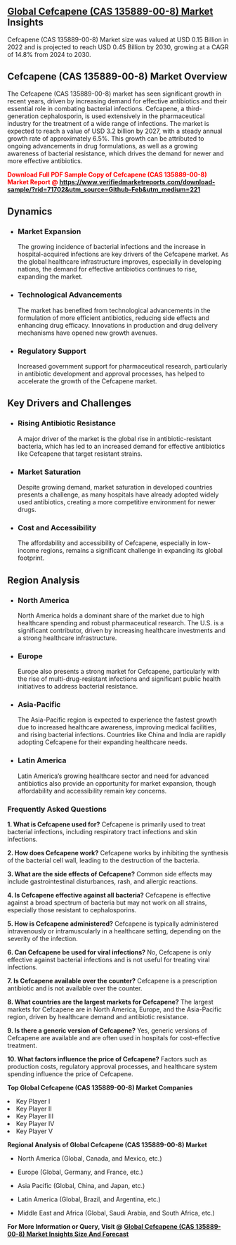 <h2><a href="https://www.verifiedmarketreports.com/download-sample/?rid=71702&amp;utm_source=Github&amp;utm_medium=221" target="_blank">Global Cefcapene (CAS 135889-00-8) Market</a> Insights</h2><p>Cefcapene (CAS 135889-00-8) Market size was valued at USD 0.15 Billion in 2022 and is projected to reach USD 0.45 Billion by 2030, growing at a CAGR of 14.8% from 2024 to 2030.</p><p> <h2>Cefcapene (CAS 135889-00-8) Market Overview</h2> <p>The Cefcapene (CAS 135889-00-8) market has seen significant growth in recent years, driven by increasing demand for effective antibiotics and their essential role in combating bacterial infections. Cefcapene, a third-generation cephalosporin, is used extensively in the pharmaceutical industry for the treatment of a wide range of infections. The market is expected to reach a value of USD 3.2 billion by 2027, with a steady annual growth rate of approximately 6.5%. This growth can be attributed to ongoing advancements in drug formulations, as well as a growing awareness of bacterial resistance, which drives the demand for newer and more effective antibiotics.</p> <p><strong><p><span class=""><span style="color: #ff0000;"><strong>Download Full PDF Sample Copy of Cefcapene (CAS 135889-00-8) Market Report</strong> @ </span><a href="https://www.verifiedmarketreports.com/download-sample/?rid=71702&amp;utm_source=Github-Feb&amp;utm_medium=221" target="_blank">https://www.verifiedmarketreports.com/download-sample/?rid=71702&amp;utm_source=Github-Feb&amp;utm_medium=221</a></span></p></strong></p> <h2>Dynamics</h2> <ul> <li><h3>Market Expansion</h3> The growing incidence of bacterial infections and the increase in hospital-acquired infections are key drivers of the Cefcapene market. As the global healthcare infrastructure improves, especially in developing nations, the demand for effective antibiotics continues to rise, expanding the market.</li> <li><h3>Technological Advancements</h3> The market has benefited from technological advancements in the formulation of more efficient antibiotics, reducing side effects and enhancing drug efficacy. Innovations in production and drug delivery mechanisms have opened new growth avenues.</li> <li><h3>Regulatory Support</h3> Increased government support for pharmaceutical research, particularly in antibiotic development and approval processes, has helped to accelerate the growth of the Cefcapene market.</li> </ul> <h2>Key Drivers and Challenges</h2> <ul> <li><h3>Rising Antibiotic Resistance</h3> A major driver of the market is the global rise in antibiotic-resistant bacteria, which has led to an increased demand for effective antibiotics like Cefcapene that target resistant strains.</li> <li><h3>Market Saturation</h3> Despite growing demand, market saturation in developed countries presents a challenge, as many hospitals have already adopted widely used antibiotics, creating a more competitive environment for newer drugs.</li> <li><h3>Cost and Accessibility</h3> The affordability and accessibility of Cefcapene, especially in low-income regions, remains a significant challenge in expanding its global footprint.</li> </ul> <h2>Region Analysis</h2> <ul> <li><h3>North America</h3> North America holds a dominant share of the market due to high healthcare spending and robust pharmaceutical research. The U.S. is a significant contributor, driven by increasing healthcare investments and a strong healthcare infrastructure.</li> <li><h3>Europe</h3> Europe also presents a strong market for Cefcapene, particularly with the rise of multi-drug-resistant infections and significant public health initiatives to address bacterial resistance.</li> <li><h3>Asia-Pacific</h3> The Asia-Pacific region is expected to experience the fastest growth due to increased healthcare awareness, improving medical facilities, and rising bacterial infections. Countries like China and India are rapidly adopting Cefcapene for their expanding healthcare needs.</li> <li><h3>Latin America</h3> Latin America’s growing healthcare sector and need for advanced antibiotics also provide an opportunity for market expansion, though affordability and accessibility remain key concerns.</li> </ul> <h3>Frequently Asked Questions</h3> <p><strong>1. What is Cefcapene used for?</strong> Cefcapene is primarily used to treat bacterial infections, including respiratory tract infections and skin infections.</p> <p><strong>2. How does Cefcapene work?</strong> Cefcapene works by inhibiting the synthesis of the bacterial cell wall, leading to the destruction of the bacteria.</p> <p><strong>3. What are the side effects of Cefcapene?</strong> Common side effects may include gastrointestinal disturbances, rash, and allergic reactions.</p> <p><strong>4. Is Cefcapene effective against all bacteria?</strong> Cefcapene is effective against a broad spectrum of bacteria but may not work on all strains, especially those resistant to cephalosporins.</p> <p><strong>5. How is Cefcapene administered?</strong> Cefcapene is typically administered intravenously or intramuscularly in a healthcare setting, depending on the severity of the infection.</p> <p><strong>6. Can Cefcapene be used for viral infections?</strong> No, Cefcapene is only effective against bacterial infections and is not useful for treating viral infections.</p> <p><strong>7. Is Cefcapene available over the counter?</strong> Cefcapene is a prescription antibiotic and is not available over the counter.</p> <p><strong>8. What countries are the largest markets for Cefcapene?</strong> The largest markets for Cefcapene are in North America, Europe, and the Asia-Pacific region, driven by healthcare demand and antibiotic resistance.</p> <p><strong>9. Is there a generic version of Cefcapene?</strong> Yes, generic versions of Cefcapene are available and are often used in hospitals for cost-effective treatment.</p> <p><strong>10. What factors influence the price of Cefcapene?</strong> Factors such as production costs, regulatory approval processes, and healthcare system spending influence the price of Cefcapene.</p> </p><p><strong>Top Global Cefcapene (CAS 135889-00-8) Market Companies</strong></p><div data-test-id=""><p><li>Key Player I</li><li> Key Player II</li><li> Key Player III</li><li> Key Player IV</li><li> Key Player V</li></p><div><strong>Regional Analysis of&nbsp;Global Cefcapene (CAS 135889-00-8) Market</strong></div><ul><li dir="ltr"><p dir="ltr">North America&nbsp;(Global, Canada, and Mexico, etc.)</p></li><li dir="ltr"><p dir="ltr">Europe (Global, Germany, and France, etc.)</p></li><li dir="ltr"><p dir="ltr">Asia Pacific&nbsp;(Global, China, and Japan, etc.)</p></li><li dir="ltr"><p dir="ltr">Latin America&nbsp;(Global, Brazil, and Argentina, etc.)</p></li><li dir="ltr">Middle East and Africa&nbsp;(Global, Saudi Arabia, and South Africa, etc.)</li></ul><p><strong>For More Information or Query, Visit @&nbsp;</strong><strong><a href="https://www.verifiedmarketreports.com/product/cefcapene-cas-135889-00-8-market-insights-2019-global-and-chinese-analysis-and-forecast-to-2024/?utm_source=Github&amp;utm_medium=221" target="_blank">Global Cefcapene (CAS 135889-00-8) Market Insights Size And Forecast</a></strong></p></div>

